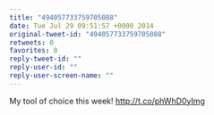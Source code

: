 ```yaml
---
title: "494057733759705088"
date: Tue Jul 29 09:51:57 +0000 2014
original-tweet-id: "494057733759705088"
retweets: 0
favorites: 0
reply-tweet-id: ""
reply-user-id: ""
reply-user-screen-name: ""
---
```

My tool of choice this week! http://t.co/phWhD0yImg
